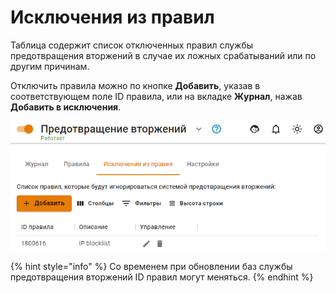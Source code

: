 # Исключения из правил

Таблица содержит список отключенных правил службы предотвращения вторжений в случае их ложных срабатываний или по другим причинам.

Отключить правила можно по кнопке **Добавить**, указав в соответствующем поле ID правила, или на вкладке **Журнал**, нажав **Добавить в исключения**. 

![](/.gitbook/assets/exception-rules.png)

{% hint style="info" %}
Со временем при обновлении баз службы предотвращения вторжений ID правил могут меняться.
{% endhint %}